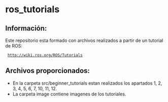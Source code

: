 # ros_tutorials
<h2> Información: </h2>
<p>Este repositorio esta formado con archivos realizados a partir de un tutorial de ROS:</p>
<pre><code> <a href="http://wiki.ros.org/ROS/Tutorials">http://wiki.ros.org/ROS/Tutorials</a></code></pre>

<h2> Archivos proporcionados: </h2>

<ul>
  <li> En la carpeta src/beginner_tutorials estan realizados los apartados 1, 2, 3, 4, 5, 6, 7, 10, 11, 12.
  <li> La carpeta image contiene imagenes de los tutoriales.
</ul>

